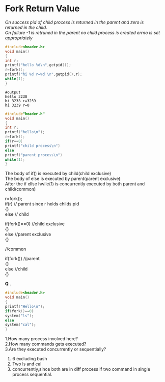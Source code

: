 # Fork Return Value

*On success pid of child process is returned in the parent and zero is returned in the child.*  
*On failure -1 is retruned in the parent no child process is created errno is set appropriately*

```c
#include<header.h>
void main()
{
int r;
printf("hello %d\n",getpid());
r=fork();
printf("hi %d r=%d \n",getpid(),r);
while(1);
}
```
```
#output
hello 3238
hi 3238 r=3239
hi 3239 r=0
```

```c
#include"header.h"
void main()
{
int r;
printf("hello\n");
r=fork();
if(r==0)
printf("child process\n")
else
printf("parent process\n")
while(1);
}
```

The body of if() is executed by child(child exclusive)   
The body of else is executed by parent(parent exclusive)  
After the if ellse hwile(1) is concurrently executed by both parent and child(common)


r=fork();  
if(r) // parent since r holds childs pid  
{}  
else  // child  


if(fork()==0)   //child exclusive  
{}  
else  //parent exclusive  
{}  

//common


if(fork()) //parent  
{}  
else  //child  
{}

**Q** .   
```c
#include<header.h>
void main()
{
printf("Hello\n");
if(fork()==0)
system("ls");
else
system("cal");
}

```
1.How many process involved here?  
2.How many commands gets executed?  
3.Are they executed concurrently or sequentially?    

1. 6 excluding bash
2. Two ls and cal
3. concurrently,since both are in diff process if two command in single process sequential. 


